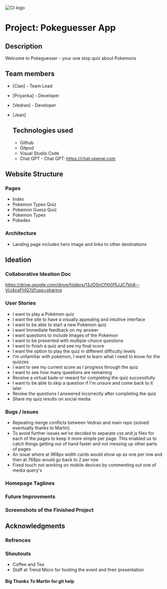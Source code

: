 ![CI logo](https://codeinstitute.s3.amazonaws.com/fullstack/ci_logo_small.png)

# Project: Pokeguesser App

## Description
Welcome to Pokeguesser - your one stop quiz about Pokemons

## Team members

- [Cian] - Team Lead
- [Priyanka] - Developer
- [Vedran] - Developer

- [Jean]

  ## Technologies used

  - Github
  - Gitpod
  - Visual Studio Code
  - Chat GPT - Chat GPT: https://chat.openai.com

## Website Structure
### Pages

- Index
- Pokemon Types Quiz
- Pokemon Guess Quiz
- Pokemon Types
- Pokedex

### Architecture

- Landing page includes hero image and links to other destinations

## Ideation

### Collaborative Ideation Doc
https://drive.google.com/drive/folders/13JOSnCfXt0f5JJC7kh8--VlJ4cqFHQ7d?usp=sharing

### User Stories

 - I want to play a Pokémon quiz
 - I want the site to have a visually appealing and intuitive interface
 - I want to be able to start a new Pokémon quiz
 - I want Immediate feedback on my answer
 - I want questions to include Images of the Pokemon
 - I want to be presented with multiple-choice questions
 - I want to finish a quiz and see my final score
 - I want the option to play the quiz in different difficulty levels
 - I'm unfamiliar with pokemon, I want to learn what I need to know for the quizzes
 - I want to see my current score as I progress through the quiz
 - I want to see how many questions are remaining
 - Receive a virtual bade or reward for completing the quiz successfully
 - I want to be able to skip a question if I'm unsure and come back to it later
 - Review the questions I answered incorrectly after completing the quiz
 - Share my quiz results on social media

### Bugs / issues

- Repeating merge conflicts between Vedran and main repo (solved eventually thanks to Martin)
- To avoid further issues we've decided to separate css and js files for each of the pages to keep it more simple per page. This enabled us to catch things getting out of hand faster and not messing up other parts of pages
- An issue where at 968px width cards would show up as one per row and then at 768px would go back to 2 per row
- Fixed touch not working on mobile devices by commenting out one of media query's 

### Homepage Taglines




### Future Improvments







### Screenshots of the Finished Project



## Acknowledgments




### Refrences



### Shoutouts

- Coffee and Tea
- Staff at Trend Micro for hosting the event and their presentation

#### Big Thanks To Martin for git help
